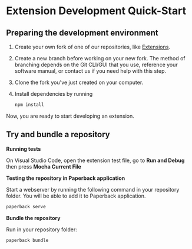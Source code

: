 # Extension Development Quick-Start

## Preparing the development environment

1. Create your own fork of one of our repositories, like [Extensions](https://github.com/Paperback-iOS/extensions).

2. Create a new branch before working on your new fork. The method of branching depends on the Git CLI/GUI that you use, reference your software manual, or contact us if you need help with this step.

3. Clone the fork you've just created on your computer.

4. Install dependencies by running
    ```bash
    npm install
    ```

Now, you are ready to start developing an extension.

## Try and bundle a repository

**Running tests**

On Visual Studio Code, open the extension test file, go to **Run and Debug** then press **Mocha Current File**

**Testing the repository in Paperback application**

Start a webserver by running the following command in your repository folder. You will be able to add it to Paperback application.

```bash
paperback serve
```

**Bundle the repository**

Run in your repository folder:

```bash
paperback bundle
```
